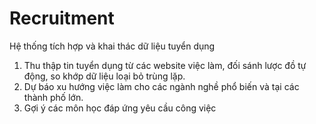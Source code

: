 # Recruitment
Hệ thống tích hợp và khai thác dữ liệu tuyển dụng
1. Thu thập tin tuyển dụng từ các website việc làm, đối sánh lược đồ tự động, so khớp dữ liệu loại bỏ trùng lặp.
2. Dự báo xu hướng việc làm cho các ngành nghề phổ biến và tại các thành phố lớn.
3. Gợi ý các môn học đáp ứng yêu cầu công việc
